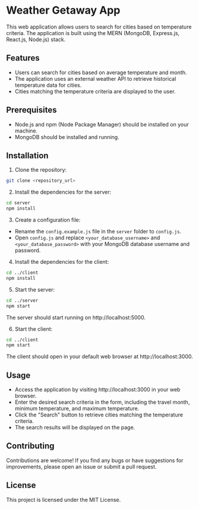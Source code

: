 # Weather Getaway App

This web application allows users to search for cities based on temperature criteria. The application is built using the MERN (MongoDB, Express.js, React.js, Node.js) stack.

## Features

- Users can search for cities based on average temperature and month.
- The application uses an external weather API to retrieve historical temperature data for cities.
- Cities matching the temperature criteria are displayed to the user.

## Prerequisites

- Node.js and npm (Node Package Manager) should be installed on your machine.
- MongoDB should be installed and running.

## Installation

1. Clone the repository:

```bash
git clone <repository_url>
```

2. Install the dependencies for the server:

```bash
cd server
npm install
```

3. Create a configuration file:

* Rename the `config.example.js` file in the `server` folder to `config.js`.
* Open `config.js` and replace `<your_database_username>` and `<your_database_password>` with your MongoDB database username and password.

4. Install the dependencies for the client:

```bash
cd ../client
npm install
```

5. Start the server:

```bash
cd ../server
npm start
```
The server should start running on http://localhost:5000.

6. Start the client:

```bash
cd ../client
npm start
```
The client should open in your default web browser at http://localhost:3000.

## Usage
* Access the application by visiting http://localhost:3000 in your web browser.
* Enter the desired search criteria in the form, including the travel month, minimum temperature, and maximum temperature.
* Click the "Search" button to retrieve cities matching the temperature criteria.
* The search results will be displayed on the page.

## Contributing
Contributions are welcome! If you find any bugs or have suggestions for improvements, please open an issue or submit a pull request.

## License
This project is licensed under the MIT License.

